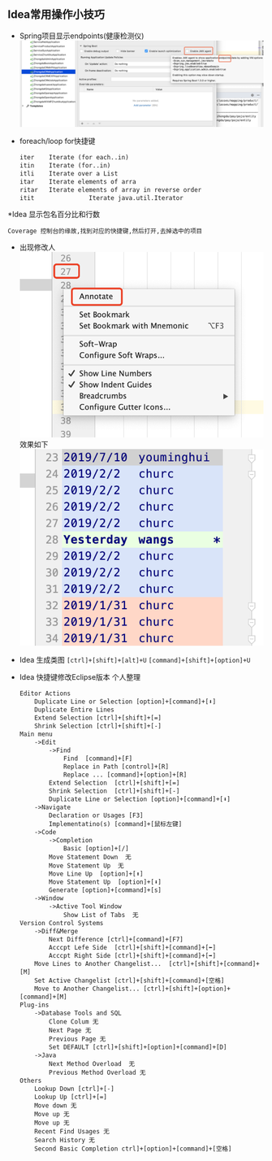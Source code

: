 ## Idea常用操作小技巧

* Spring项目显示endpoints(健康检测仪)
![idea显示endpoints](/Images/skills/idea显示endpoints.png)

* foreach/loop for快捷键
    ```
    iter    Iterate (for each..in)   
    itin    Iterate (for..in)   
    itli    Iterate over a List  
    itar    Iterate elements of arra
    ritar   Iterate elements of array in reverse order 
    itit               Iterate java.util.Iterator
    ```
*Idea 显示包名百分比和行数
```
Coverage 控制台的缘故,找到对应的快捷键,然后打开,去掉选中的项目
```

* 出现修改人
![idea-annotion](../Images/skills/idea技巧出现修改人.png)
效果如下
![idea-annotion](../Images/skills/idea行号annotation效果图.png)


* Idea 生成类图
`[ctrl]+[shift]+[alt]+U`
`[command]+[shift]+[option]+U`

* Idea 快捷键修改Eclipse版本   个人整理
    ```
    Editor Actions
        Duplicate Line or Selection [option]+[command]+[⬇️]
        Duplicate Entire Lines 
        Extend Selection [ctrl]+[shift]+[=]
        Shrink Selection [ctrl]+[shift]+[-]
    Main menu
        ->Edit
            ->Find
                Find  [command]+[F]
                Replace in Path [control]+[R]
                Replace ... [command]+[option]+[R]
            Extend Selection  [ctrl]+[shift]+[=]
            Shrink Selection  [ctrl]+[shift]+[-]
            Duplicate Line or Selection [option]+[command]+[⬇️]
        ->Navigate
            Declaration or Usages [F3]
            Implementatino(s) [command]+[鼠标左键]
        ->Code
            ->Completion
                Basic [option]+[/]
            Move Statement Down  无
            Move Statement Up  无
            Move Line Up  [option]+[⬆️]
            Move Statement Up  [option]+[⬇️]
            Generate [option]+[command]+[s]
        ->Window
            ->Active Tool Window
                Show List of Tabs  无
    Version Control Systems
        ->Diff&Merge
            Next Difference [ctrl]+[command]+[F7]
            Acccpt Lefe Side  [ctrl]+[shift]+[command]+[⬅️]
            Acccpt Right Side [ctrl]+[shift]+[command]+[➡️]
        Move Lines to Another Changelist...  [ctrl]+[shift]+[command]+[M]
        Set Active Changelist [ctrl]+[shift]+[command]+[空格]
        Move to Another Changelist... [ctrl]+[shift]+[option]+[command]+[M]
    Plug-ins
        ->Database Tools and SQL
            Clone Colum 无
            Next Page 无
            Previous Page 无
            Set DEFAULT [ctrl]+[shift]+[option]+[command]+[D]
        ->Java
            Next Method Overload  无
            Previous Method Overload 无
    Others
        Lookup Down [ctrl]+[-]
        Lookup Up [ctrl]+[=]
        Move down 无
        Move up 无
        Move up 无
        Recent Find Usages 无
        Search History 无
        Second Basic Completion ctrl]+[option]+[command]+[空格]
    ```
